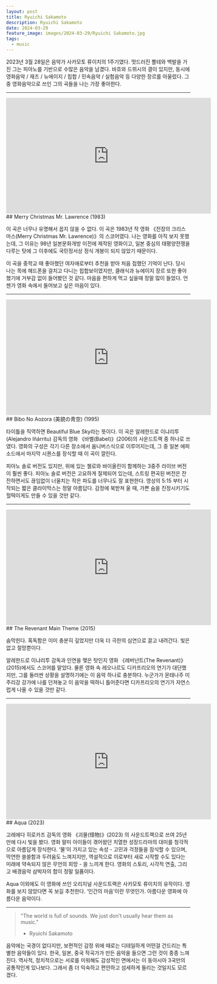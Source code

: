 ```yaml
---
layout: post
title: Ryuichi Sakamoto
description: Ryuichi Sakamoto
date: 2024-03-29
feature_image: images/2024-03-29/Ryuichi Sakamoto.jpg
tags:
  - music
---
```

2023년 3월 28일은 음악가 사카모토 류이치의 1주기였다. 멋드러진 뿔테와 백발을 가진 그는 피아노를 기반으로 수많은 음악을 남겼다. 바흐와 드뷔시의 결이 있지만, 동시에 영화음악 / 재즈 / 뉴에이지 / 힙합 / 민속음악 / 실험음악 등 다양한 장르를 아울렀다. 그 중 영화음악으로 쓰인 그의 곡들을 나는 가장 좋아한다. <!--more-->

---
<iframe width="560" height="315" src="https://www.youtube.com/embed/1OZDaRhHHyM?si=0BOvxo_xaQiUP3FR" title="YouTube video player" frameborder="0" allow="accelerometer; autoplay; clipboard-write; encrypted-media; gyroscope; picture-in-picture; web-share" referrerpolicy="strict-origin-when-cross-origin" allowfullscreen></iframe>
## Merry Christmas Mr. Lawrence (1983)

이 곡은 너무나 유명해서 꼽지 않을 수 없다. 이 곡은 1983년 작 영화 《전장의 크리스마스(Merry Christmas Mr. Lawrence)》의 스코어였다. 나는 영화를 아직 보지 못했는데, 그 이유는 98년 일본문화개방 이전에 제작된 영화이고, 일본 중심의 태평양전쟁을 다루는 탓에 그 이후에도 국민정서상 정식 개봉이 되지 않았기 때문이다. 

이 곡을 중학교 때 좋아했던 여자애로부터 추천을 받아 처음 접했던 기억이 난다. 당시 나는 목에 헤드폰을 걸치고 다니는 힙합보이였지만, 클래식과 뉴에이지 장르 또한 좋아했기에 거부감 없이 들어봤던 것 같다. 마음을 편하게 먹고 싶을때 정말 많이 들었다. 언젠가 영화 속에서 들어보고 싶은 마음이 있다. 

---
<iframe width="560" height="315" src="https://www.youtube.com/embed/OQo4EosAhvA?si=pkR1yVyJ8AIMdP_B" title="YouTube video player" frameborder="0" allow="accelerometer; autoplay; clipboard-write; encrypted-media; gyroscope; picture-in-picture; web-share" referrerpolicy="strict-origin-when-cross-origin" allowfullscreen></iframe>
## Bibo No Aozora (美貌の靑空) (1995)

타이틀을 직역하면 Beautiful Blue Sky라는 뜻이다. 이 곡은 알레한드로 이냐리투 (Alejandro Iñárritu) 감독의 영화 《바벨(Babel)》(2006)의 사운드트랙 중 하나로 쓰였다. 영화의 구성은 각기 다른 장소에서 옴니버스식으로 이루어지는데, 그 중 일본 에피소드에서 마지막 시퀀스를 장식할 때 이 곡이 깔린다. 

피아노 솔로 버전도 있지만, 위에 있는 첼로와 바이올린이 함께하는 3중주 라이브 버전이 훨씬 좋다. 피아노 솔로 버전은 고요하게 절제되어 있는데, 스트링 편곡된 버전은 잔잔하면서도 끊임없이 너울치는 작은 파도를 너무나도 잘 표현한다. 영상의 5:15 부터 시작되는 짧은 클라이막스는 정말 아름답다. 감정에 북받쳐 울 때, 가쁜 숨을 진정시키기도 헐떡이게도 만들 수 있을 것만 같다.

---  
<iframe width="560" height="315" src="https://www.youtube.com/embed/EZUbmCejdWo?si=Ugr2eoAH47PPncMb" title="YouTube video player" frameborder="0" allow="accelerometer; autoplay; clipboard-write; encrypted-media; gyroscope; picture-in-picture; web-share" referrerpolicy="strict-origin-when-cross-origin" allowfullscreen></iframe>
## The Revenant Main Theme (2015)

숨막힌다. 혹독함은 이미 충분히 깊었지만 더욱 더 극한의 심연으로 끌고 내려간다. 빛은 없고 절망뿐이다.

알레한드로 이냐리투 감독과 인연을 맺은 탓인지 영화 《레버넌트(The Revenant)》(2015)에서도 스코어를 맡았다. 물론 영화 속 레오나르도 디카프리오의 연기가 대단했지만, 그를 둘러싼 상황을 설명하기에는 이 음악 하나로 충분하다. 누군가가 몬태나주 미주리강 강가에 나를 던져놓고 이 음악을 떡하니 틀어준다면 디카프리오의 연기가 자연스럽게 나올 수 있을 것만 같다.

---  
<iframe width="560" height="315" src="https://www.youtube.com/embed/CV75dUVP9nw?si=tyZx_5SUH4HkHZD8" title="YouTube video player" frameborder="0" allow="accelerometer; autoplay; clipboard-write; encrypted-media; gyroscope; picture-in-picture; web-share" referrerpolicy="strict-origin-when-cross-origin" allowfullscreen></iframe>
## Aqua (2023)

고레에다 히로카즈 감독의 영화 《괴물(怪物)》(2023) 의 사운드트랙으로 쓰여 25년만에 다시 빛을 봤다. 영화 말미 아이들이 겪어왔던 치열한 성장드라마의 대미를 청각적으로 아름답게 장식한다. ‘물’이 가지고 있는 속성 - 고민과 걱정들을 잠식할 수 있으며, 막연한 쓸쓸함과 두려움도 느껴지지만, 역설적으로 이로부터 새로 시작할 수도 있다는 미래에 약속되지 않은 무언의 희망 - 을 느끼게 한다. 영화의 스토리, 시각적 연출, 그리고 배경음악 삼박자의 합이 정말 일품이다. 

Aqua 이외에도 이 영화에 쓰인 오리지널 사운드트랙은 사카모토 류이치의 유작이다. 영화를 보지 않았다면 꼭 보길 추천한다. ‘인간의 마음’이란 무엇인가. 아름다운 영화에 아름다운 음악이다. 

---  
>"The world is full of sounds. We just don't usually hear them as music."
>- Ryuichi Sakamoto


음악에는 국경이 없다지만, 보편적인 감정 위에 때로는 디테일하게 어떤걸 건드리는 특별한 음악들이 있다. 한국, 일본, 중국 작곡가가 만든 음악을 들으면 그런 것이 종종 느껴진다. 역사적, 정치적으로는 서로를 미워해도 감성적인 면에서는 이 동아시아 3국만의 공통적인게 있나보다. 그래서 좀 더 익숙하고 편안하고 섬세하게 들리는 것일지도 모르겠다. 